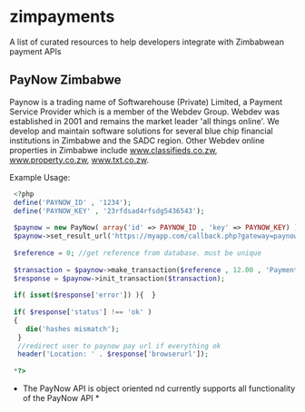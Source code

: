# zimpayments
A list of curated resources to help developers integrate with Zimbabwean payment APIs

PayNow Zimbabwe
-------

Paynow is a trading name of Softwarehouse (Private) Limited, a Payment Service Provider which is a member of the Webdev Group. Webdev was established in 2001 and remains the market leader 'all things online'. We develop and maintain software solutions for several blue chip financial institutions in Zimbabwe and the SADC region. Other Webdev online properties in Zimbabwe include www.classifieds.co.zw, www.property.co.zw, www.txt.co.zw. 

Example Usage:

```php
 <?php
 define('PAYNOW_ID' , '1234');
 define('PAYNOW_KEY' , '23rfdsad4rfsdg5436543');
 
 $paynow = new PayNow( array('id' => PAYNOW_ID , 'key' => PAYNOW_KEY) );
 $paynow->set_result_url('https://myapp.com/callback.php?gateway=paynow');
 
 $reference = 0; //get reference from database. must be unique 
 
 $transaction = $paynow->make_transaction($reference , 12.00 , 'Payment for something' , 'http://myapp.com/thank-you-for-paying')
 $response = $paynow->init_transaction($transaction);
 
 if( isset($response['error']) ){  }
 
 if( $response['status'] !== 'ok' )
 {
 	die('hashes mismatch'); 	
  }
  //redirect user to paynow pay url if everything ok
  header('Location: ' . $response['browserurl']); 
 
 *?>

```

* The PayNow API is object oriented nd currently supports all functionality of the PayNow API *


